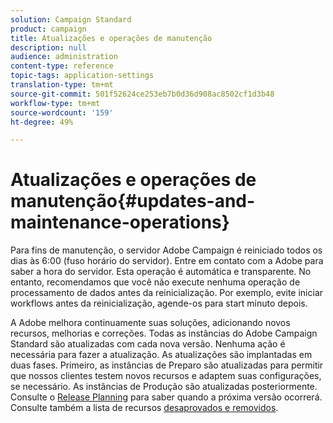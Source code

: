 ```yaml
---
solution: Campaign Standard
product: campaign
title: Atualizações e operações de manutenção
description: null
audience: administration
content-type: reference
topic-tags: application-settings
translation-type: tm+mt
source-git-commit: 501f52624ce253eb7b0d36d908ac8502cf1d3b48
workflow-type: tm+mt
source-wordcount: '159'
ht-degree: 49%

---
```



# Atualizações e operações de manutenção{#updates-and-maintenance-operations}

Para fins de manutenção, o servidor Adobe Campaign é reiniciado todos os dias às 6:00 (fuso horário do servidor). Entre em contato com a Adobe para saber a hora do servidor. Esta operação é automática e transparente. No entanto, recomendamos que você não execute nenhuma operação de processamento de dados antes da reinicialização. Por exemplo, evite iniciar workflows antes da reinicialização, agende-os para start minuto depois.

A Adobe melhora continuamente suas soluções, adicionando novos recursos, melhorias e correções. Todas as instâncias do Adobe Campaign Standard são atualizadas com cada nova versão. Nenhuma ação é necessária para fazer a atualização. As atualizações são implantadas em duas fases. Primeiro, as instâncias de Preparo são atualizadas para permitir que nossos clientes testem novos recursos e adaptem suas configurações, se necessário. As instâncias de Produção são atualizadas posteriormente. Consulte o [Release Planning](https://helpx.adobe.com/br/campaign/kb/acs-release-planning.html) para saber quando a próxima versão ocorrerá. Consulte também a lista de recursos [desaprovados e removidos](https://helpx.adobe.com/br/campaign/kb/acs-deprecated-and-removed-features.html).

